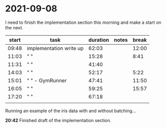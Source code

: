 # 2021-09-08
I need to finish the implementation section this morning and make a start on the next.  


| start | task                    | duration | notes | break |
| ----- | ----------------------- | -------- | ----- | ----- |
| 09:48 | implementation write up | 62:03    |       | 12:00 |
| 11:03 | " "                     | 15:28    |       | 8:41  |
| 11:31 | " "                     | 41:40    |       |       |
| 14:03 | " "                     | 52:17    |       | 5:22  |
| 15:01 | " " - GymRunner         | 47:41    |       | 11:50 |
| 16:05 | " "                     | 59:25    |       | 15:57 |
| 17:20 | " "                     | 67:18    |       |       |
|       |                         |          |       |       |


Running an example of the iris data with and without batching...

**20:42** Finished draft of the implementation section.

